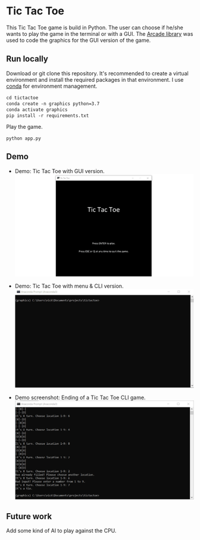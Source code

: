 # Tic Tac Toe
This Tic Tac Toe game is build in Python. The user can choose if he/she wants to play the game in the terminal or with a GUI.
The [Arcade library](http://arcade.academy/) was used to code the graphics for the GUI version of the game.

## Run locally
Download or git clone this repository.
It's recommended to create a virtual environment and install the required packages in that environment.
I use [conda](https://docs.conda.io/en/latest/) for environment management.
```
cd tictactoe
conda create -n graphics python=3.7
conda activate graphics
pip install -r requirements.txt
```


Play the game.
```
python app.py
```

## Demo
- Demo: Tic Tac Toe with GUI version.
![Tic Tac Toe demo gui](demo/demo_gui.gif)

- Demo: Tic Tac Toe with menu & CLI version.
![Tic Tac Toe demo menu](demo/demo_menu_w_cli.gif)

- Demo screenshot: Ending of a Tic Tac Toe CLI game.
![Tic Tac Toe demo cli](demo/demo_cli.png)


## Future work
Add some kind of AI to play against the CPU.
